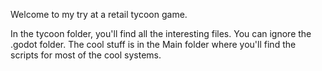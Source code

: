 Welcome to my try at a retail tycoon game.

In the tycoon folder, you'll find all the interesting files.
You can ignore the .godot folder. The cool stuff is in the Main folder where you'll find the scripts for most of the cool systems.
